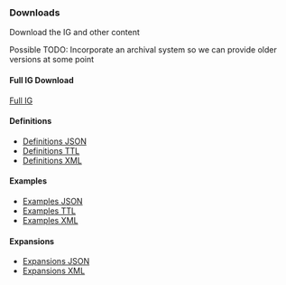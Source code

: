 ### Downloads

Download the IG and other content

Possible TODO: Incorporate an archival system so we can provide older versions at some point

#### Full IG Download

[Full IG](full-ig.zip)

#### Definitions

* [Definitions JSON](definitions.json.zip)
* [Definitions TTL](definitions.ttl.zip)
* [Definitions XML](definitions.xml.zip)

#### Examples

* [Examples JSON](examples.json.zip)
* [Examples TTL](examples.ttl.zip)
* [Examples XML](examples.xml.zip)

#### Expansions

* [Expansions JSON](expansions.json.zip)
* [Expansions XML](expansions.xml.zip)
